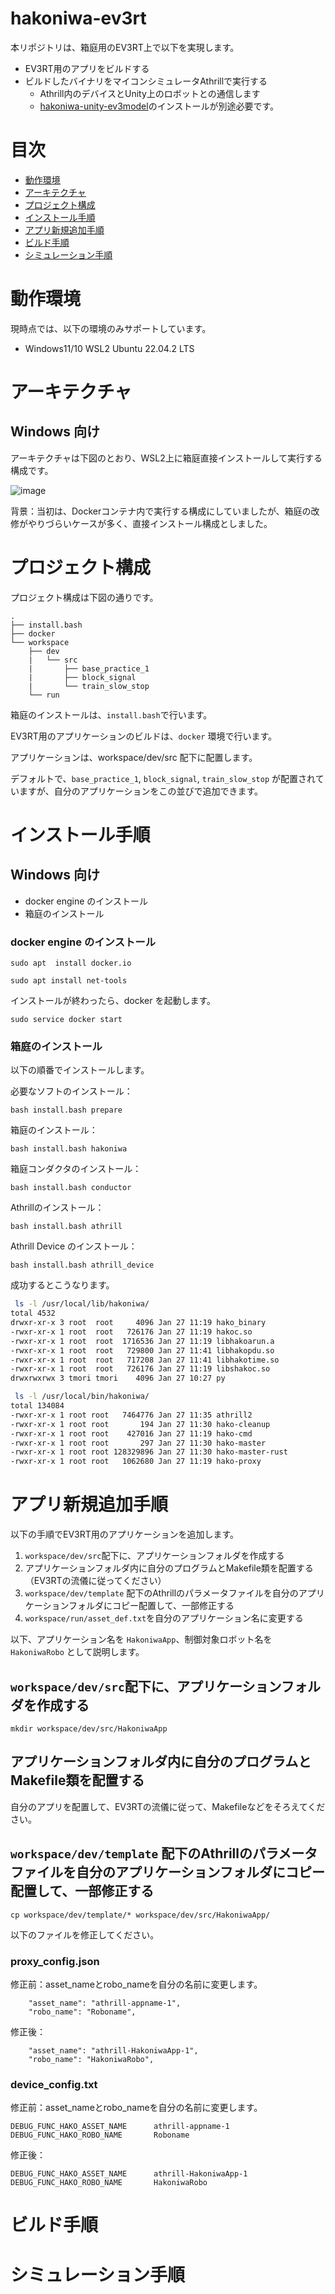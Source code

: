 # hakoniwa-ev3rt

本リポジトリは、箱庭用のEV3RT上で以下を実現します。

* EV3RT用のアプリをビルドする
* ビルドしたバイナリをマイコンシミュレータAthrillで実行する
  * Athrill内のデバイスとUnity上のロボットとの通信します
  * [hakoniwa-unity-ev3model](https://github.com/toppers/hakoniwa-unity-ev3model)のインストールが別途必要です。

# 目次

- [動作環境](#動作環境)
- [アーキテクチャ](#アーキテクチャ)
- [プロジェクト構成](#プロジェクト構成)
- [インストール手順](#プロジェクト構成)
- [アプリ新規追加手順](#アプリ新規追加手順)
- [ビルド手順](#ビルド手順)
- [シミュレーション手順](#ビルド手順)

# 動作環境

現時点では、以下の環境のみサポートしています。

* Windows11/10 WSL2 Ubuntu 22.04.2 LTS

# アーキテクチャ

## Windows 向け

アーキテクチャは下図のとおり、WSL2上に箱庭直接インストールして実行する構成です。

![image](https://github.com/toppers/hakoniwa-ev3rt/assets/164193/e5786dc6-58b9-4390-87f2-51093c074965)


背景：当初は、Dockerコンテナ内で実行する構成にしていましたが、箱庭の改修がやりづらいケースが多く、直接インストール構成としました。

# プロジェクト構成

プロジェクト構成は下図の通りです。

```
.
├── install.bash
├── docker
└── workspace
    ├── dev
    |   └── src
    |       ├── base_practice_1
    |       ├── block_signal
    |       └── train_slow_stop
    └── run
```

箱庭のインストールは、`install.bash`で行います。

EV3RT用のアプリケーションのビルドは、`docker` 環境で行います。

アプリケーションは、workspace/dev/src 配下に配置します。

デフォルトで、`base_practice_1`, `block_signal`, `train_slow_stop` が配置されていますが、自分のアプリケーションをこの並びで追加できます。

# インストール手順

## Windows 向け

* docker engine のインストール
* 箱庭のインストール


### docker engine のインストール

```
sudo apt  install docker.io
```
```
sudo apt install net-tools
```

インストールが終わったら、docker を起動します。

```
sudo service docker start
```

### 箱庭のインストール

以下の順番でインストールします。

必要なソフトのインストール：

```
bash install.bash prepare
```

箱庭のインストール：

```
bash install.bash hakoniwa
```

箱庭コンダクタのインストール：

```
bash install.bash conductor
```

Athrillのインストール：

```
bash install.bash athrill
```


Athrill Device のインストール：

```
bash install.bash athrill_device
```


成功するとこうなります。

```sh
 ls -l /usr/local/lib/hakoniwa/
total 4532
drwxr-xr-x 3 root  root     4096 Jan 27 11:19 hako_binary
-rwxr-xr-x 1 root  root   726176 Jan 27 11:19 hakoc.so
-rwxr-xr-x 1 root  root  1716536 Jan 27 11:19 libhakoarun.a
-rwxr-xr-x 1 root  root   729800 Jan 27 11:41 libhakopdu.so
-rwxr-xr-x 1 root  root   717208 Jan 27 11:41 libhakotime.so
-rwxr-xr-x 1 root  root   726176 Jan 27 11:19 libshakoc.so
drwxrwxrwx 3 tmori tmori    4096 Jan 27 10:27 py
```

```sh
 ls -l /usr/local/bin/hakoniwa/
total 134084
-rwxr-xr-x 1 root root   7464776 Jan 27 11:35 athrill2
-rwxr-xr-x 1 root root       194 Jan 27 11:30 hako-cleanup
-rwxr-xr-x 1 root root    427016 Jan 27 11:19 hako-cmd
-rwxr-xr-x 1 root root       297 Jan 27 11:30 hako-master
-rwxr-xr-x 1 root root 128329896 Jan 27 11:30 hako-master-rust
-rwxr-xr-x 1 root root   1062680 Jan 27 11:19 hako-proxy
```

# アプリ新規追加手順

以下の手順でEV3RT用のアプリケーションを追加します。

1. `workspace/dev/src`配下に、アプリケーションフォルダを作成する
2.  アプリケーションフォルダ内に自分のプログラムとMakefile類を配置する（EV3RTの流儀に従ってください）
3. `workspace/dev/template` 配下のAthrillのパラメータファイルを自分のアプリケーションフォルダにコピー配置して、一部修正する
4.  `workspace/run/asset_def.txt`を自分のアプリケーション名に変更する

以下、アプリケーション名を `HakoniwaApp`、制御対象ロボット名を `HakoniwaRobo` として説明します。

## `workspace/dev/src`配下に、アプリケーションフォルダを作成する

```
mkdir workspace/dev/src/HakoniwaApp
```

## アプリケーションフォルダ内に自分のプログラムとMakefile類を配置する

自分のアプリを配置して、EV3RTの流儀に従って、Makefileなどをそろえてください。

## `workspace/dev/template` 配下のAthrillのパラメータファイルを自分のアプリケーションフォルダにコピー配置して、一部修正する

```
cp workspace/dev/template/* workspace/dev/src/HakoniwaApp/
```

以下のファイルを修正してください。


### proxy_config.json

修正前：asset_nameとrobo_nameを自分の名前に変更します。
```
    "asset_name": "athrill-appname-1",
    "robo_name": "Roboname",
```

修正後：
```
    "asset_name": "athrill-HakoniwaApp-1",
    "robo_name": "HakoniwaRobo",
```

### device_config.txt


修正前：asset_nameとrobo_nameを自分の名前に変更します。
```
DEBUG_FUNC_HAKO_ASSET_NAME      athrill-appname-1
DEBUG_FUNC_HAKO_ROBO_NAME       Roboname
```

修正後：
```
DEBUG_FUNC_HAKO_ASSET_NAME      athrill-HakoniwaApp-1
DEBUG_FUNC_HAKO_ROBO_NAME       HakoniwaRobo
```

# ビルド手順

# シミュレーション手順
